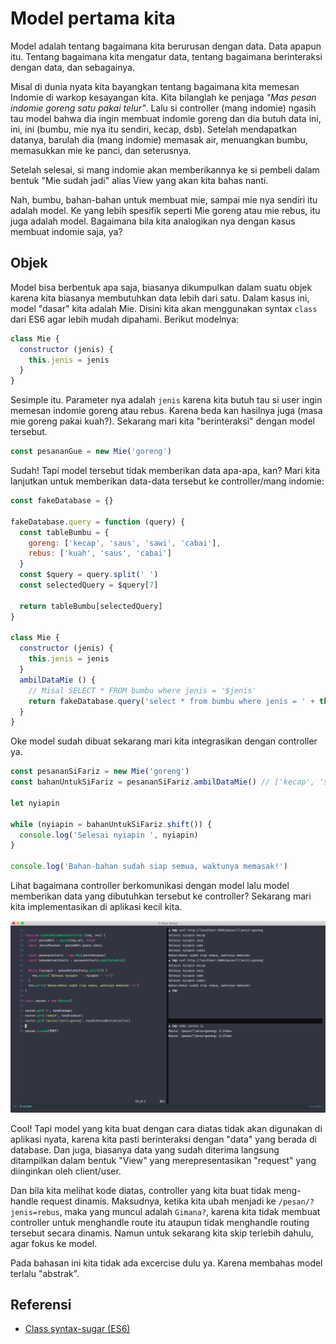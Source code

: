 # Model pertama kita

Model adalah tentang bagaimana kita berurusan dengan data. Data apapun itu.
Tentang bagaimana kita mengatur data, tentang bagaimana berinteraksi dengan data, dan sebagainya.

Misal di dunia nyata kita bayangkan tentang bagaimana kita memesan Indomie di warkop kesayangan kita. Kita bilanglah
ke penjaga _"Mas pesan indomie goreng satu pakai telur"_. Lalu si controller (mang indomie) ngasih tau model bahwa dia
ingin membuat indomie goreng dan dia butuh data ini, ini, ini (bumbu, mie nya itu sendiri, kecap,
dsb). Setelah mendapatkan datanya, barulah dia (mang indomie) memasak air, menuangkan bumbu,
memasukkan mie ke panci, dan seterusnya.

Setelah selesai, si mang indomie akan memberikannya ke si pembeli dalam bentuk "Mie sudah jadi"
alias View yang akan kita bahas nanti.

Nah, bumbu, bahan-bahan untuk membuat mie, sampai mie nya sendiri itu adalah model. Ke yang lebih
spesifik seperti Mie goreng atau mie rebus, itu juga adalah model. Bagaimana bila kita analogikan
nya dengan kasus membuat indomie saja, ya?

## Objek

Model bisa berbentuk apa saja, biasanya dikumpulkan dalam suatu objek karena kita biasanya
membutuhkan data lebih dari satu. Dalam kasus ini, model "dasar" kita adalah Mie. Disini kita akan
menggunakan syntax `class` dari ES6 agar lebih mudah dipahami. Berikut modelnya:

```javascript
class Mie {
  constructor (jenis) {
    this.jenis = jenis
  }
}
```

Sesimple itu. Parameter nya adalah `jenis` karena kita butuh tau si user ingin memesan indomie
goreng atau rebus. Karena beda kan hasilnya juga (masa mie goreng pakai kuah?). Sekarang mari kita
"berinteraksi" dengan model tersebut.

```javascript
const pesananGue = new Mie('goreng')
```

Sudah! Tapi model tersebut tidak memberikan data apa-apa, kan? Mari kita lanjutkan untuk memberikan
data-data tersebut ke controller/mang indomie:

```javascript
const fakeDatabase = {}

fakeDatabase.query = function (query) {
  const tableBumbu = {
    goreng: ['kecap', 'saus', 'sawi', 'cabai'],
    rebus: ['kuah', 'saus', 'cabai']
  }
  const $query = query.split(' ')
  const selectedQuery = $query[7]

  return tableBumbu[selectedQuery]
}

class Mie {
  constructor (jenis) {
    this.jenis = jenis
  }
  ambilDataMie () {
    // Misal SELECT * FROM bumbu where jenis = '$jenis'
    return fakeDatabase.query('select * from bumbu where jenis = ' + this.jenis)
  }
}


```

Oke model sudah dibuat sekarang mari kita integrasikan dengan controller ya.

```javascript
const pesananSiFariz = new Mie('goreng')
const bahanUntukSiFariz = pesananSiFariz.ambilDataMie() // ['kecap', 'saus', ...]

let nyiapin

while (nyiapin = bahanUntukSiFariz.shift()) {
  console.log('Selesai nyiapin ', nyiapin)
}

console.log('Bahan-bahan sudah siap semua, waktunya memasak!')
```
Lihat bagaimana controller berkomunikasi dengan model lalu model memberikan data yang dibutuhkan
tersebut ke controller? Sekarang mari kita implementasikan di aplikasi kecil kita.

![](../img/model.png)

Cool! Tapi model yang kita buat dengan cara diatas tidak akan digunakan di aplikasi nyata, karena
kita pasti berinteraksi dengan "data" yang berada di database. Dan juga, biasanya data yang sudah
diterima langsung ditampilkan dalam bentuk "View" yang merepresentasikan "request" yang diinginkan
oleh client/user.

Dan bila kita melihat kode diatas, controller yang kita buat tidak meng-handle request dinamis.
Maksudnya, ketika kita ubah menjadi ke `/pesan/?jenis=rebus`, maka yang muncul adalah `Gimana?`,
karena kita tidak membuat controller untuk menghandle route itu ataupun tidak menghandle routing
tersebut secara dinamis. Namun untuk sekarang kita skip terlebih dahulu, agar fokus ke model.

Pada bahasan ini kita tidak ada excercise dulu ya. Karena membahas model terlalu "abstrak".

## Referensi

- [Class syntax-sugar (ES6)](https://developer.mozilla.org/id/docs/Web/JavaScript/Reference/Classes)
